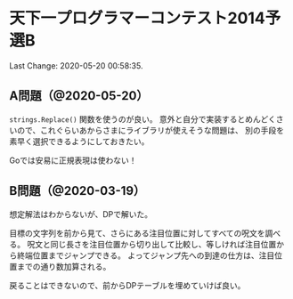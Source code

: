 # 天下一プログラマーコンテスト2014予選B

Last Change: 2020-05-20 00:58:35.

## A問題（@2020-05-20）

`strings.Replace()` 関数を使うのが良い。
意外と自分で実装するとめんどくさいので、これぐらいあからさまにライブラリが使えそうな問題は、
別の手段を素早く選択できるようにしておきたい。

Goでは安易に正規表現は使わない！

## B問題（@2020-03-19）

想定解法はわからないが、DPで解いた。

目標の文字列を前から見て、さらにある注目位置に対してすべての呪文を調べる。
呪文と同じ長さを注目位置から切り出して比較し、等しければ注目位置から終端位置までジャンプできる。
よってジャンプ先への到達の仕方は、注目位置までの通り数加算される。

戻ることはできないので、前からDPテーブルを埋めていけば良い。

